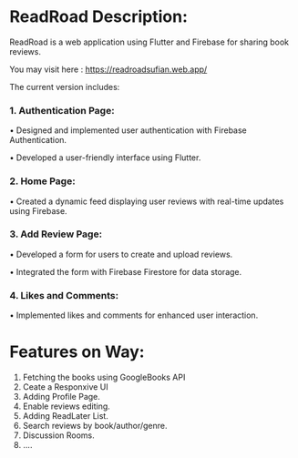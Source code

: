# ReadRoad Description:

ReadRoad is a web application using Flutter and Firebase for sharing  book reviews.

You may visit here : <https://readroadsufian.web.app/>

The current version includes:
### 1. Authentication Page:
•	Designed and implemented user authentication with Firebase Authentication.

•	Developed a user-friendly interface using Flutter.
### 2. Home Page:
•	Created a dynamic feed displaying user reviews with real-time updates using Firebase.
### 3. Add Review Page:
•	Developed a form for users to create and upload reviews.

•	Integrated the form with Firebase Firestore for data storage.
### 4. Likes and Comments:
•	Implemented likes and comments for enhanced user interaction.

# Features on Way:
1. Fetching the books using GoogleBooks API
2. Ceate a Responxive UI 
3. Adding Profile Page.
4. Enable reviews editing.
5. Adding ReadLater List.
6. Search reviews by book/author/genre.
7. Discussion Rooms.
8. ....


